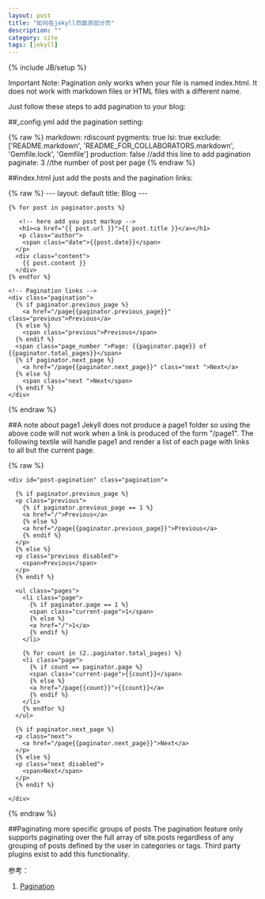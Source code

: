 ```yaml
---
layout: post
title: "如何在jekyll页面添加分页"
description: ""
category: site
tags: [jekyll]
---
```

{% include JB/setup %}


Important Note: Pagination only works when your file is named index.html. It does not work with markdown files or HTML files with a different name.

Just follow these steps to add pagination to your blog:

##_config.yml
add the pagination setting:

{% raw %}
	markdown: rdiscount
	pygments: true
	lsi: true
	exclude: ['README.markdown', 'README_FOR_COLLABORATORS.markdown', 'Gemfile.lock', 'Gemfile']
	production: false
	//add this line to add pagination
	paginate: 3 //the number of post per page
{% endraw %}

##index.html
just add the posts and the pagination links:

{% raw %}
	---
	layout: default
	title: Blog
	---
	
	{% for post in paginator.posts %}
	
	   <!-- here add you post markup -->
	   <h1><a href="{{ post.url }}">{{ post.title }}</a></h1>
	   <p class="author">
	    <span class="date">{{post.date}}</span>
	  </p>
	  <div class="content">
	    {{ post.content }}
	  </div>
	{% endfor %}
	
	<!-- Pagination links -->
	<div class="pagination">
	  {% if paginator.previous_page %}
	    <a href="/page{{paginator.previous_page}}" class="previous">Previous</a>
	  {% else %}
	    <span class="previous">Previous</span>
	  {% endif %}
	  <span class="page_number ">Page: {{paginator.page}} of {{paginator.total_pages}}</span>
	  {% if paginator.next_page %}
	    <a href="/page{{paginator.next_page}}" class="next ">Next</a>
	  {% else %}
	    <span class="next ">Next</span>
	  {% endif %}
	</div>
{% endraw %}


##A note about page1
Jekyll does not produce a page1 folder so using the above code will not work when a link is produced of the form "/page1". The following textile will handle page1 and render a list of each page with links to all but the current page.

{% raw %}

	<div id="post-pagination" class="pagination">
	
	  {% if paginator.previous_page %}
	  <p class="previous">
	    {% if paginator.previous_page == 1 %}
	    <a href="/">Previous</a>
	    {% else %}
	    <a href="/page{{paginator.previous_page}}">Previous</a>
	    {% endif %}
	  </p>
	  {% else %}
	  <p class="previous disabled">
	    <span>Previous</span>
	  </p>
	  {% endif %}
	
	  <ul class="pages">
	    <li class="page">
	      {% if paginator.page == 1 %}
	      <span class="current-page">1</span>
	      {% else %}
	      <a href="/">1</a>
	      {% endif %}
	    </li>
	
	    {% for count in (2..paginator.total_pages) %}
	    <li class="page">
	      {% if count == paginator.page %}
	      <span class="current-page">{{count}}</span>
	      {% else %}
	      <a href="/page{{count}}">{{count}}</a>
	      {% endif %}
	    </li>
	    {% endfor %}
	  </ul>
	
	  {% if paginator.next_page %}
	  <p class="next">
	    <a href="/page{{paginator.next_page}}">Next</a>
	  </p>
	  {% else %}
	  <p class="next disabled">
	    <span>Next</span>
	  </p>
	  {% endif %}
	
	</div>
	
{% endraw %}

##Paginating more specific groups of posts
The pagination feature only supports paginating over the full array of site.posts regardless of any grouping of posts defined by the user in categories or tags. Third party plugins exist to add this functionality.


参考：
1. [Pagination](https://github.com/mojombo/jekyll/wiki/Pagination)












